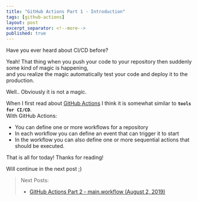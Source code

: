 ```yaml
---
title: "GitHub Actions Part 1 - Introduction"
tags: [github-actions]
layout: post
excerpt_separator: <!--more-->
published: true
---
```


Have you ever heard about CI/CD before?  
<!--more-->
Yeah! That thing when you push your code to your repository then suddenly some kind of magic is happening,  
and you realize the magic automatically test your code and deploy it to the production.

Well.. Obviously it is not a magic.

When I first read about [GitHub Actions](https://github.com/features/actions) I think it is somewhat similar to **`tools for CI/CD`**.  
With GitHub Actions:
- You can define one or more workflows for a repository
- In each workflow you can define an event that can trigger it to start
- In the workflow you can also define one or more sequential actions that should be executed.

<!-- What are the events which currently supported? Here is [the answer](https://developer.github.com/actions/managing-workflows/workflow-configuration-options/#events-supported-in-workflow-files)!

I said earlier that it is similar to CI/CD tools, but actually it is not limited to that.  
Basically you can do anything. You can do any actions that you want.  
 -->

That is all for today!
Thanks for reading!

Will continue in the next post ;)

> Next Posts: 
> - [GitHub Actions Part 2 - main.workflow (August 2, 2019)]({{absolute_url}}/2019/08/02/github-actions-part-2.html)
